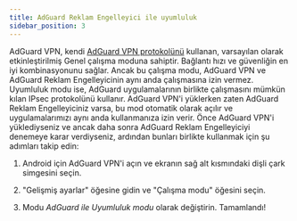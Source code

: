 ```yaml
---
title: AdGuard Reklam Engelleyici ile uyumluluk
sidebar_position: 3
---
```



AdGuard VPN, kendi [AdGuard VPN protokolünü](/general/adguard-vpn-protocol.mdx) kullanan, varsayılan olarak etkinleştirilmiş Genel çalışma moduna sahiptir. Bağlantı hızı ve güvenliğin en iyi kombinasyonunu sağlar. Ancak bu çalışma modu, AdGuard VPN ve AdGuard Reklam Engelleyicinin aynı anda çalışmasına izin vermez. Uyumluluk modu ise, AdGuard uygulamalarının birlikte çalışmasını mümkün kılan IPsec protokolünü kullanır. AdGuard VPN'i yüklerken zaten AdGuard Reklam Engelleyiciniz varsa, bu mod otomatik olarak açılır ve uygulamalarımızı aynı anda kullanmanıza izin verir. Önce AdGuard VPN'i yüklediyseniz ve ancak daha sonra AdGuard Reklam Engelleyiciyi denemeye karar verdiyseniz, ardından bunları birlikte kullanmak için şu adımları takip edin:

1. Android için AdGuard VPN'i açın ve ekranın sağ alt kısmındaki dişli çark simgesini seçin.

2. "Gelişmiş ayarlar" öğesine gidin ve "Çalışma modu" öğesini seçin.

3. Modu *AdGuard ile Uyumluluk modu* olarak değiştirin. Tamamlandı!
